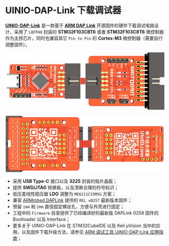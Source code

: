 # UINIO-DAP-Link 下载调试器

[**UINIO-DAP-Link**](https://github.com/uinika/UINIO-DAP-Link) 是一款基于 [**ARM DAP Link**](https://daplink.io/) 开源固件的硬件下载调试电路设计，采用了 `LQFP48` 封装的 **STM32F103CBT6** 或者 **STM32F103C8T6** 微控制器作为主控芯片，同时也兼容其它 `Pin to Pin` 的 **Cortex-M3** 微控制器（需要自行调整固件）。

![](./Images/PCB-3D-1.png)

![](./Images/PCB-3D-2.png)

- 采用 **USB Type-C** 接口以及 **3225** 封装的贴片晶振；
- 提供 **SWD/JTAG** 转换板，以及清晰合理的符号标识；
- 低压差线性稳压器 **LDO** 调整为 `ME6211C33M5G` 方案；
- 兼容 [ARMmbed DAPLink](https://github.com/ARMmbed/DAPLink/releases/tag/v0257) 提供的 `REL v0257` 最新版本固件；
- 预留 `1mm` 和 `2mm` 直径固定螺丝孔，方便与外壳进行固定；
- 工程中的 `Firmware` 目录提供了已经编译好的最新版 DAPLink 0258 固件的 Bootloader 以及 Interface；
- 更多关于 UINIO-DAP-Link 在 STM32CubeIDE 以及 Keil µVision 当中的应用，以及固件下载升级方法，请参见 [ARM 调试工具 UINIO-DAP-Link 应用指南](http://uinio.com/Project/UINIO-DAP-Link/)；